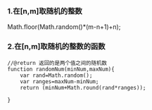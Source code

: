 ### 1.在[n,m]取随机的整数
Math.floor(Math.random()*(m-n+1)+n);
### 2.在[n,m]取随机的整数的函数
    //@return 返回的是两个值之间的随机数
	function randomNum(minNum,maxNum){
		var rand=Math.random();
		var ranges=maxNum-minNum;
		return (minNum+Math.round(rand*ranges));

	}
